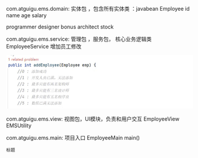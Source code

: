 com.atguigu.ems.domain: 实体包 ，包含所有实体类 ：javabean
Employee
id
name
age
salary

programmer
designer
    bonus
architect
    stock


com.atguigu.ems.service: 管理包 ，服务包， 核心业务逻辑类
EmployeeService
增加员工修改

![img.png](img.png)

com.atguigu.ems.view: 视图包，UI模块，负责和用户交互
EmployeeView
EMSUtility

com.atguigu.ems.main: 项目入口
EmployeeMain
main()
```
标题    
